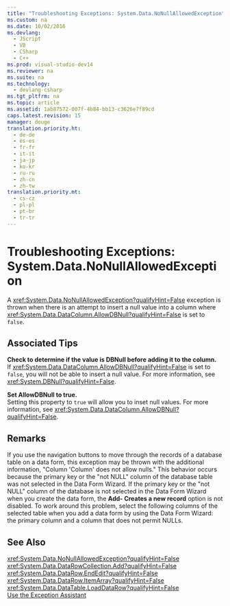 ```yaml
---
title: "Troubleshooting Exceptions: System.Data.NoNullAllowedException"
ms.custom: na
ms.date: 10/02/2016
ms.devlang: 
  - JScript
  - VB
  - CSharp
  - C++
ms.prod: visual-studio-dev14
ms.reviewer: na
ms.suite: na
ms.technology: 
  - devlang-csharp
ms.tgt_pltfrm: na
ms.topic: article
ms.assetid: 1ab87572-007f-4b84-bb13-c3626e7f89cd
caps.latest.revision: 15
manager: douge
translation.priority.ht: 
  - de-de
  - es-es
  - fr-fr
  - it-it
  - ja-jp
  - ko-kr
  - ru-ru
  - zh-cn
  - zh-tw
translation.priority.mt: 
  - cs-cz
  - pl-pl
  - pt-br
  - tr-tr
---
```

# Troubleshooting Exceptions: System.Data.NoNullAllowedException
A <xref:System.Data.NoNullAllowedException?qualifyHint=False> exception is thrown when there is an attempt to insert a null value into a column where <xref:System.Data.DataColumn.AllowDBNull?qualifyHint=False> is set to `false`.  
  
## Associated Tips  
 **Check to determine if the value is DBNull before adding it to the column.**  
 If <xref:System.Data.DataColumn.AllowDBNull?qualifyHint=False> is set to `false`, you will not be able to insert a null value. For more information, see <xref:System.DBNull?qualifyHint=False>.  
  
 **Set AllowDBNull to true.**  
 Setting this property to `true` will allow you to inset null values. For more information, see <xref:System.Data.DataColumn.AllowDBNull?qualifyHint=False>.  
  
## Remarks  
 If you use the navigation buttons to move through the records of a database table on a data form, this exception may be thrown with the additional information, "Column 'Column' does not allow nulls." This behavior occurs because the primary key or the "not NULL" column of the database table was not selected in the Data Form Wizard. If the primary key or the "not NULL" column of the database is not selected in the Data Form Wizard when you create the data form, the **Add- Creates a new record** option is not disabled. To work around this problem, select the following columns of the selected table when you add a data form by using the Data Form Wizard: the primary column and a column that does not permit NULLs.  
  
## See Also  
 <xref:System.Data.NoNullAllowedException?qualifyHint=False>   
 <xref:System.Data.DataRowCollection.Add?qualifyHint=False>   
 <xref:System.Data.DataRow.EndEdit?qualifyHint=False>   
 <xref:System.Data.DataRow.ItemArray?qualifyHint=False>   
 <xref:System.Data.DataTable.LoadDataRow?qualifyHint=False>   
 [Use the Exception Assistant](../Topic/How%20to:%20Use%20the%20Exception%20Assistant.md)